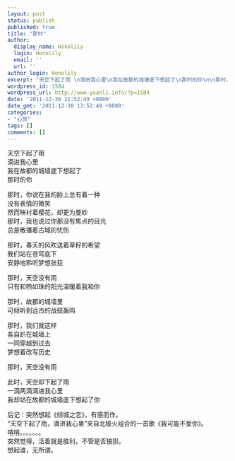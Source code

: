 ```yaml
---
layout: post
status: publish
published: true
title: "那时"
author:
  display_name: Honolily
  login: Honolily
  email: ''
  url: ''
author_login: Honolily
excerpt: "天空下起了雨 \n滴进我心里\n我在故都的城墙底下想起了\n那时的你\n\n那时，你说在我的脸上总有着一种\n没有表情的微笑\n然而映衬着樱花，却更为曼妙\n那时，我也说过你那没有焦点的目光\n总是散播着古城的忧伤\n\n那时，春天的风吹送着草籽的希望"
wordpress_id: 1584
wordpress_url: http://www.yuanli.info/?p=1584
date: '2011-12-30 21:52:49 +0800'
date_gmt: '2011-12-30 13:52:49 +0800'
categories:
- "心旅"
tags: []
comments: []
---
```

<p>天空下起了雨<br />
滴进我心里<br />
我在故都的城墙底下想起了<br />
那时的你</p>
<p>那时，你说在我的脸上总有着一种<br />
没有表情的微笑<br />
然而映衬着樱花，却更为曼妙<br />
那时，我也说过你那没有焦点的目光<br />
总是散播着古城的忧伤</p>
<p>那时，春天的风吹送着草籽的希望<a id="more"></a><a id="more-1584"></a><br />
我们站在苍穹底下<br />
安静地聆听梦想张狂</p>
<p>那时，天空没有雨<br />
只有和煦如珠的阳光温暖着我和你</p>
<p>那时，故都的城墙里<br />
可倾听到远古的战鼓轰鸣</p>
<p>那时，我们就这样<br />
各自趴在城墙上<br />
一同穿越到过去<br />
梦想着改写历史</p>
<p>那时，天空没有雨</p>
<p>此时，天空却下起了雨<br />
一滴两滴滴进我心里<br />
我却站在故都的城墙底下想起了你</p>
<p>后记：突然想起《倾城之恋》，有感而作。<br />
&ldquo;天空下起了雨，滴进我心里&rdquo;来自北极火组合的一首歌《我可能不爱你》。<br />
嘻嘻。。。。。。。<br />
突然觉得，活着就是胜利，不管是否狼狈。<br />
想起谁，无所谓。</p>

